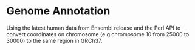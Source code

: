 # Genome Annotation
Using the latest human data from Ensembl release and the Perl API to convert coordinates on chromosome (e.g chromosome 10 from 25000 to 30000) to the same region in GRCh37.
